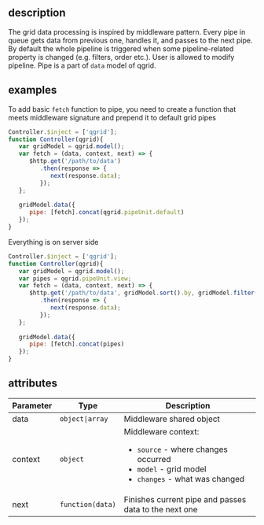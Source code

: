 ## description
The grid data processing is inspired by middleware pattern. Every pipe in queue gets data from previous one, handles it, and passes to the next pipe. By default the whole pipeline is triggered when some pipeline-related property is changed (e.g. filters, order etc.). User is allowed to modify pipeline. Pipe is a part of `data` model of qgrid. 

## examples
To add basic `fetch` function to pipe, you need to create a function that meets middleware signature and prepend it to default grid pipes
```javascript
Controller.$inject = ['qgrid'];
function Controller(qgrid){
   var gridModel = qgrid.model();
   var fetch = (data, context, next) => {
      $http.get('/path/to/data')
         .then(response => {
            next(response.data);
         });
   };
	
   gridModel.data({
      pipe: [fetch].concat(qgrid.pipeUnit.default)
   });
}
```
Everything is on server side
```javascript
Controller.$inject = ['qgrid'];
function Controller(qgrid){
   var gridModel = qgrid.model();
   var pipes = qgrid.pipeUnit.view;
   var fetch = (data, context, next) => {
      $http.get('/path/to/data', gridModel.sort().by, gridModel.filter().by, gridModel.pagination().current)
         .then(response => {
            next(response.data);
         });
   };
	
   gridModel.data({
      pipe: [fetch].concat(pipes)
   });
}
```

## attributes
<table class="attributes">
<thead>
	<tr>
		<th>Parameter</th>
		<th>Type</th>
		<th>Description</th>
	</tr>
</thead>
<tbody>
	<tr>
	  <td>data</td>
	  <td><code>object|array</code></td>
	  <td>Middleware shared object	  
	  </td>
	</tr>
	<tr>
	  <td>context</td>
	  <td><code>object</td>
	  <td>Middleware context:
	  	<ul>
	  	 <li><code>source</code> - where changes occurred</li>
       <li><code>model</code> - grid model</li>
       <li><code>changes</code> - what was changed</li>
	  	</ul>
	  </td>
	</tr>			
	<tr>
	  <td>next</td>
	  <td><code>function(data)</td>
	  <td>Finishes current pipe and passes data to the next one	  
	  </td>
	</tr>
</tbody>
</table>
